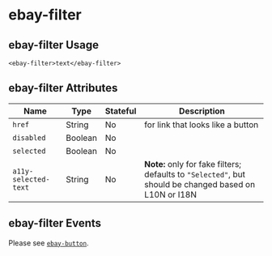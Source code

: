 # ebay-filter

## ebay-filter Usage

```marko
<ebay-filter>text</ebay-filter>
```

## ebay-filter Attributes

Name | Type | Stateful | Description
--- | --- | --- | ---
`href` | String | No | for link that looks like a button
`disabled` | Boolean | No |
`selected` | Boolean | No |
`a11y-selected-text` | String | No | **Note:** only for fake filters; defaults to `"Selected"`, but should be changed based on L10N or I18N

## ebay-filter Events

Please see [`ebay-button`](https://github.com/eBay/ebayui-core/tree/master/src/components/ebay-button#ebay-button-events).
